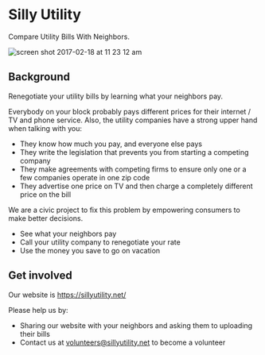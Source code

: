 # Silly Utility
Compare Utility Bills With Neighbors.

![screen shot 2017-02-18 at 11 23 12 am](https://cloud.githubusercontent.com/assets/382183/23094751/a7eec0f8-f5cc-11e6-947a-a128e14dadad.png)

## Background

Renegotiate your utility bills by learning what your neighbors pay.

Everybody on your block probably pays different prices for their internet / TV and phone service. Also, the utility companies have a strong upper hand when talking with you:

* They know how much you pay, and everyone else pays
* They write the legislation that prevents you from starting a competing company
* They make agreements with competing firms to ensure only one or a few companies operate in one zip code
* They advertise one price on TV and then charge a completely different price on the bill

We are a civic project to fix this problem by empowering consumers to make better decisions.

* See what your neighbors pay
* Call your utility company to renegotiate your rate
* Use the money you save to go on vacation

## Get involved

Our website is https://sillyutility.net/

Please help us by:

* Sharing our website with your neighbors and asking them to uploading their bills
* Contact us at volunteers@sillyutility.net to become a volunteer
